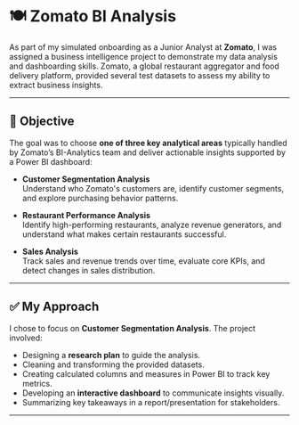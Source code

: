 # 🍽️ Zomato BI Analysis

As part of my simulated onboarding as a Junior Analyst at **Zomato**, I was assigned a business intelligence project to demonstrate my data analysis and dashboarding skills. Zomato, a global restaurant aggregator and food delivery platform, provided several test datasets to assess my ability to extract business insights.

---

## 📌 Objective

The goal was to choose **one of three key analytical areas** typically handled by Zomato’s BI-Analytics team and deliver actionable insights supported by a Power BI dashboard:

- **Customer Segmentation Analysis**  
  Understand who Zomato's customers are, identify customer segments, and explore purchasing behavior patterns.

- **Restaurant Performance Analysis**  
  Identify high-performing restaurants, analyze revenue generators, and understand what makes certain restaurants successful.

- **Sales Analysis**  
  Track sales and revenue trends over time, evaluate core KPIs, and detect changes in sales distribution.

---

## ✅ My Approach

I chose to focus on **Customer Segmentation Analysis**. The project involved:

- Designing a **research plan** to guide the analysis.
- Cleaning and transforming the provided datasets.
- Creating calculated columns and measures in Power BI to track key metrics.
- Developing an **interactive dashboard** to communicate insights visually.
- Summarizing key takeaways in a report/presentation for stakeholders.

---


